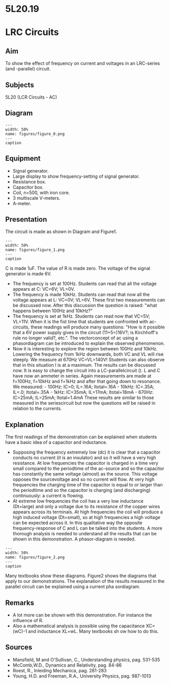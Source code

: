# 5L20.19 
  # LRC Circuits 
    
  
## Aim   
 To show the effect of frequency on current and voltages in an LRC-series (and -parallel) circuit.    
  
## Subjects   
 5L20 (LCR Circuits - AC)   
  
## Diagram   
   
```{figure} figures/figure_0.png  
---  
width: 50%  
name: figures/figure_0.png  
---  
caption  
``` 
      
  
## Equipment   
 
 *  Signal generator. 
 *  Large display to show frequency-setting of signal generator. 
 *  Resistance box. 
 *  Capacitor box. 
 *  Coil, n=500, with iron core. 
 *  3 multiscale V-meters. 
 *  A-meter.
     
  
## Presentation   
 The circuit is made as shown in Diagram and Figure1.      
```{figure} figures/figure_1.png  
---  
width: 50%  
name: figures/figure_1.png  
---  
caption  
``` 
 C is made 1uF. The value of R is made zero. The voltage of the signal generator is made 6V. 
 *  The frequency is set at 100Hz. Students can read that all the voltage appears at C: VC=6V; VL=0V. 
 *  The frequency is made 10kHz. Students can read that now all the voltage appears at L: VC=0V; VL=6V. These first two measurements can be discussed now. After this discussion the question is raised: "what happens between 100Hz and 10kHz?" 
 *  The frequency is set at 1kHz. Students can read now that VC=5V; VL=11V. When it is the fist time that students are confronted with ac-circuits, these readings will produce many questions: "How is it possible that a 6V power supply gives in the circuit (11+5=)16V?; is Kirchhoff's rule no longer valid?, etc.". The vectorconcept of ac using a phasordiagram can be introduced to explain the observed phenomenon. 
 *  Now it is interesting to explore the region between 100Hz and 10kHz. Lowering the frequency from 1kHz downwards, both VC and VL will rise steeply. We measure at 670Hz VC=VL=140V! Students can also observe that in this situation I is at a maximum. The results can be discussed now.  It is easy to change the circuit into a LC-parallelcircuit (). L and C have now an ammeter in series. Again measurements are made at f=100Hz, f=10kHz and f=1kHz and after that going down to resonance. We measured: - 100Hz: IC=0; IL=.16A; Itotal=.16A - 10kHz: IC=.35A; IL=.0; Itotal=.35A - 1kHz: IC=35mA; IL=17mA; Itotal=18mA - 670Hz: IC=25mA; IL=25mA; Itotal=1.4mA These results are similar to those measured in the seriescircuit but now the questions will be raised in relation to the currents.
    
  
## Explanation   
 The first readings of the demonstration can be explained when students have a basic idea of a capacitor and inductance.  
 *  Supposing the frequency extremely low (dc) it is clear that a capacitor conducts no current (it is an insulator) and so it will have a very high resistance. At low frequencies the capacitor is charged in a time very small compared to the periodtime of the ac-source and so the capacitor has constantly the same voltage (almost) as the source. This voltage opposes the sourcevoltage and so no current will flow. At very high frequencies the charging time of the capacitor is equal to or larger than the periodtime and so the capacitor is charging (and discharging) continuously: a current is flowing. 
 *  At extreme low frequencies the coil has a very low inductance (Dt=large) and only a voltage due to its resistance of the copper wires appears across its terminals. At high frequencies the coil will produce a high induced voltage (Dt=small), so at high frequencies a high voltage can be expected across it. In this qualitative way the opposite frequency-response of C and L can be talked into the students. A more thorough analysis is needed to understand all the results that can be shown in this demonstration. A phasor-diagram is needed.      
```{figure} figures/figure_2.png  
---  
width: 50%  
name: figures/figure_2.png  
---  
caption  
``` 
 Many textbooks show these diagrams. Figure2 shows the diagrams that apply to our demonstrations. The explanation of the results measured in the parallel circuit can be explained using a current pha
sordiagram.    
  
## Remarks   
 
 *  A lot more can be shown with this demonstration. For instance the influence of R. 
 *  Also a mathematical analysis is possible using the capacitance XC=(wC)-1 and inductance XL=wL. Many textbooks sh
ow how to do this.    
  
## Sources   
 
 *  Mansfield, M and O'Sullivan, C., Understanding physics, pag. 531-535 
 *  McComb,W.D., Dynamics and Relativity, pag. 84-86 
 *  Roest, R., Inleiding Mechanica, pag. 281-283 
 *  Young, H.D. and Freeman, R.A., University Physics, pag. 987-1013
  